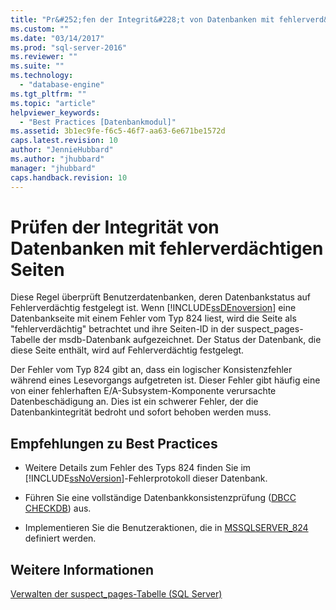 ```yaml
---
title: "Pr&#252;fen der Integrit&#228;t von Datenbanken mit fehlerverd&#228;chtigen Seiten | Microsoft Docs"
ms.custom: ""
ms.date: "03/14/2017"
ms.prod: "sql-server-2016"
ms.reviewer: ""
ms.suite: ""
ms.technology: 
  - "database-engine"
ms.tgt_pltfrm: ""
ms.topic: "article"
helpviewer_keywords: 
  - "Best Practices [Datenbankmodul]"
ms.assetid: 3b1ec9fe-f6c5-46f7-aa63-6e671be1572d
caps.latest.revision: 10
author: "JennieHubbard"
ms.author: "jhubbard"
manager: "jhubbard"
caps.handback.revision: 10
---
```

# Pr&#252;fen der Integrit&#228;t von Datenbanken mit fehlerverd&#228;chtigen Seiten
  Diese Regel überprüft Benutzerdatenbanken, deren Datenbankstatus auf Fehlerverdächtig festgelegt ist. Wenn [!INCLUDE[ssDEnoversion](../../includes/ssdenoversion-md.md)] eine Datenbankseite mit einem Fehler vom Typ 824 liest, wird die Seite als "fehlerverdächtig" betrachtet und ihre Seiten-ID in der suspect_pages-Tabelle der msdb-Datenbank aufgezeichnet. Der Status der Datenbank, die diese Seite enthält, wird auf Fehlerverdächtig festgelegt.  
  
 Der Fehler vom Typ 824 gibt an, dass ein logischer Konsistenzfehler während eines Lesevorgangs aufgetreten ist. Dieser Fehler gibt häufig eine von einer fehlerhaften E/A-Subsystem-Komponente verursachte Datenbeschädigung an. Dies ist ein schwerer Fehler, der die Datenbankintegrität bedroht und sofort behoben werden muss.  
  
## Empfehlungen zu Best Practices  
  
-   Weitere Details zum Fehler des Typs 824 finden Sie im [!INCLUDE[ssNoVersion](../../includes/ssnoversion-md.md)]-Fehlerprotokoll dieser Datenbank.  
  
-   Führen Sie eine vollständige Datenbankkonsistenzprüfung ([DBCC CHECKDB](../../t-sql/database-console-commands/dbcc-checkdb-transact-sql.md)) aus.  
  
-   Implementieren Sie die Benutzeraktionen, die in [MSSQLSERVER_824](http://go.microsoft.com/fwlink/?LinkId=81397) definiert werden.  
  
## Weitere Informationen  
 [Verwalten der suspect_pages-Tabelle &#40;SQL Server&#41;](../../relational-databases/backup-restore/manage-the-suspect-pages-table-sql-server.md)  
  
  